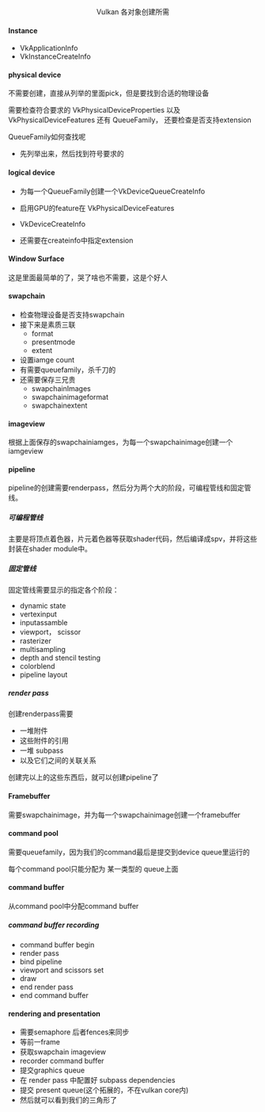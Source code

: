 <center>Vulkan 各对象创建所需</center>

#### Instance

+ VkApplicationInfo
+ VkInstanceCreateInfo



#### physical device

不需要创建，直接从列举的里面pick，但是要找到合适的物理设备

需要检查符合要求的 VkPhysicalDeviceProperties 以及 VkPhysicalDeviceFeatures 还有 QueueFamily， 还要检查是否支持extension

QueueFamily如何查找呢

+ 先列举出来，然后找到符号要求的



#### logical device

+ 为每一个QueueFamily创建一个VkDeviceQueueCreateInfo

+ 启用GPU的feature在 VkPhysicalDeviceFeatures
+ VkDeviceCreateInfo
+ 还需要在createinfo中指定extension



#### Window Surface

这是里面最简单的了，哭了啥也不需要，这是个好人



#### swapchain

+ 检查物理设备是否支持swapchain
+ 接下来是素质三联
  + format
  + presentmode
  + extent
+ 设置iamge count
+ 有需要queuefamily，杀千刀的
+ 还需要保存三兄贵
  + swapchainImages
  + swapchainimageformat
  + swapchainextent



#### imageview

根据上面保存的swapchainiamges，为每一个swapchainimage创建一个iamgeview



#### pipeline

pipeline的创建需要renderpass，然后分为两个大的阶段，可编程管线和固定管线。



##### 可编程管线

主要是将顶点着色器，片元着色器等获取shader代码，然后编译成spv，并将这些封装在shader module中。



##### 固定管线

固定管线需要显示的指定各个阶段：

+ dynamic state
+ vertexinput
+ inputassamble
+ viewport， scissor
+ rasterizer
+ multisampling
+ depth and stencil testing
+ colorblend
+ pipeline layout



##### render pass

创建renderpass需要

+ 一堆附件
+ 这些附件的引用
+ 一堆 subpass
+ 以及它们之间的关联关系

 创建完以上的这些东西后，就可以创建pipeline了



#### Framebuffer

需要swapchainimage，并为每一个swapchainimage创建一个framebuffer



#### command pool

需要queuefamily，因为我们的command最后是提交到device queue里运行的

每个command pool只能分配为 某一类型的 queue上面



#### command buffer

从command pool中分配command buffer



##### command buffer recording

+ command buffer begin
+ render pass
+ bind pipeline
+ viewport and scissors set
+ draw
+ end render pass
+ end command buffer



#### rendering and presentation

+ 需要semaphore 后者fences来同步
+ 等前一frame
+ 获取swapchain imageview
+ recorder command buffer
+ 提交graphics queue
+ 在 render pass 中配置好 subpass dependencies
+ 提交 present queue(这个拓展的，不在vulkan core内)
+ 然后就可以看到我们的三角形了

